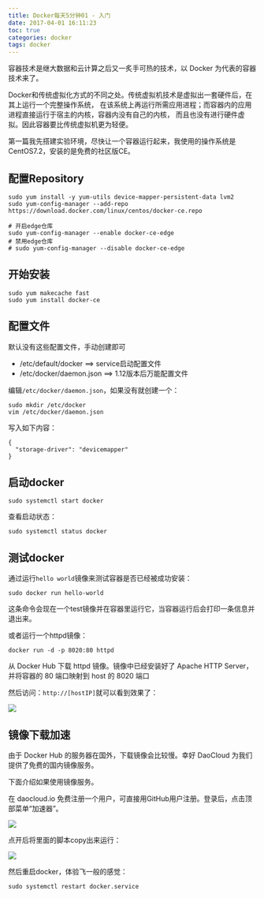 ```yaml
---
title: Docker每天5分钟01 - 入门
date: 2017-04-01 16:11:23
toc: true
categories: docker
tags: docker
---
```


容器技术是继大数据和云计算之后又一炙手可热的技术，以 Docker 为代表的容器技术来了。

Docker和传统虚拟化方式的不同之处。传统虚拟机技术是虚拟出一套硬件后，在其上运行一个完整操作系统，
在该系统上再运行所需应用进程；而容器内的应用进程直接运行于宿主的内核，容器内没有自己的内核，
而且也没有进行硬件虚拟。因此容器要比传统虚拟机更为轻便。

第一篇我先搭建实验环境，尽快让一个容器运行起来，我使用的操作系统是CentOS7.2，安装的是免费的社区版CE。<!--more-->

## 配置Repository
```
sudo yum install -y yum-utils device-mapper-persistent-data lvm2
sudo yum-config-manager --add-repo https://download.docker.com/linux/centos/docker-ce.repo

# 开启edge仓库
sudo yum-config-manager --enable docker-ce-edge
# 禁用edge仓库
# sudo yum-config-manager --disable docker-ce-edge
```

## 开始安装

```
sudo yum makecache fast
sudo yum install docker-ce
```

## 配置文件

默认没有这些配置文件，手动创建即可

* /etc/default/docker      ==> service启动配置文件
* /etc/docker/daemon.json  ==> 1.12版本后万能配置文件

编辑`/etc/docker/daemon.json`，如果没有就创建一个：
```
sudo mkdir /etc/docker
vim /etc/docker/daemon.json
```
写入如下内容：
```
{
  "storage-driver": "devicemapper"
}
```

## 启动docker
```
sudo systemctl start docker
```

查看启动状态：
```
sudo systemctl status docker
```

## 测试docker
通过运行`hello world`镜像来测试容器是否已经被成功安装：
```
sudo docker run hello-world
```

这条命令会现在一个test镜像并在容器里运行它，当容器运行后会打印一条信息并退出来。

或者运行一个httpd镜像：
```
docker run -d -p 8020:80 httpd
```
从 Docker Hub 下载 httpd 镜像。镜像中已经安装好了 Apache HTTP Server，并将容器的 80 端口映射到 host 的 8020 端口

然后访问：`http://[hostIP]`就可以看到效果了：

![](https://xnstatic-1253397658.file.myqcloud.com/docker01.png)


## 镜像下载加速
由于 Docker Hub 的服务器在国外，下载镜像会比较慢。幸好 DaoCloud 为我们提供了免费的国内镜像服务。

下面介绍如果使用镜像服务。

在 daocloud.io 免费注册一个用户，可直接用GitHub用户注册。登录后，点击顶部菜单“加速器”。

![](https://xnstatic-1253397658.file.myqcloud.com/docker02.png)

点开后将里面的脚本copy出来运行：

![](https://xnstatic-1253397658.file.myqcloud.com/docker03.png)

然后重启docker，体验飞一般的感觉：
```
sudo systemctl restart docker.service
```
